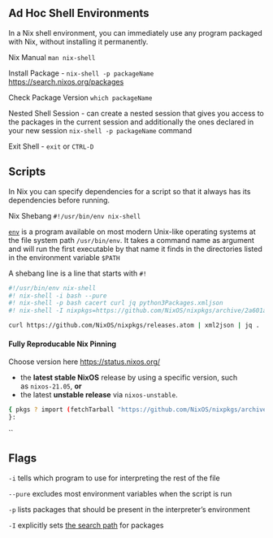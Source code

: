 ## Ad Hoc Shell Environments

In a Nix shell environment, you can immediately use any program packaged with Nix, without installing it permanently.

Nix Manual `man nix-shell`

Install Package - `nix-shell -p packageName` https://search.nixos.org/packages

Check Package Version `which packageName`

Nested Shell Session - can create a nested session that gives you access to the packages in the current session and additionally the ones declared in your new session `nix-shell -p packageName` command

Exit Shell - `exit` or `CTRL-D`

## Scripts

In Nix you can specify dependencies for a script so that it always has its dependencies before running.

Nix Shebang `#!/usr/bin/env nix-shell`

[`env`](https://pubs.opengroup.org/onlinepubs/9699919799/utilities/env.html) is a program available on most modern Unix-like operating systems at the file system path `/usr/bin/env`. It takes a command name as argument and will run the first executable by that name it finds in the directories listed in the environment variable `$PATH`

A shebang line is a line that starts with `#!`

```bash
#!/usr/bin/env nix-shell
#! nix-shell -i bash --pure
#! nix-shell -p bash cacert curl jq python3Packages.xmljson
#! nix-shell -I nixpkgs=https://github.com/NixOS/nixpkgs/archive/2a601aafdc5605a5133a2ca506a34a3a73377247.tar.gz

curl https://github.com/NixOS/nixpkgs/releases.atom | xml2json | jq .
```

#### Fully Reproducable Nix Pinning

Choose version here https://status.nixos.org/
- the **latest stable NixOS** release by using a specific version, such as `nixos-21.05`, **or**
- the latest **unstable release** via `nixos-unstable`.

```bash
{ pkgs ? import (fetchTarball "https://github.com/NixOS/nixpkgs/archive/06278c77b5d162e62df170fec307e83f1812d94b.tar.gz") {}
}:
```
``

## Flags

 `-i` tells which program to use for interpreting the rest of the file
    
`--pure` excludes most environment variables when the script is run
    
`-p` lists packages that should be present in the interpreter’s environment
    
`-I` explicitly sets [the search path](https://nixos.org/manual/nix/unstable/command-ref/opt-common.html#opt-I) for packages